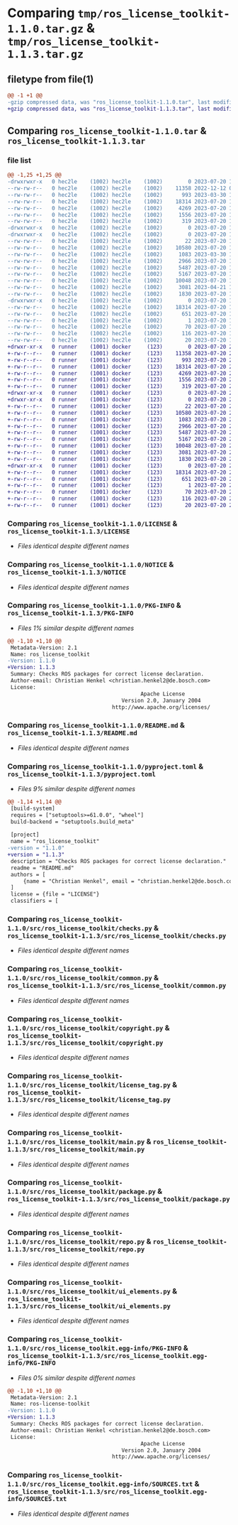 # Comparing `tmp/ros_license_toolkit-1.1.0.tar.gz` & `tmp/ros_license_toolkit-1.1.3.tar.gz`

## filetype from file(1)

```diff
@@ -1 +1 @@
-gzip compressed data, was "ros_license_toolkit-1.1.0.tar", last modified: Thu Jul 20 18:41:57 2023, max compression
+gzip compressed data, was "ros_license_toolkit-1.1.3.tar", last modified: Thu Jul 20 22:02:37 2023, max compression
```

## Comparing `ros_license_toolkit-1.1.0.tar` & `ros_license_toolkit-1.1.3.tar`

### file list

```diff
@@ -1,25 +1,25 @@
-drwxrwxr-x   0 hec2le    (1002) hec2le    (1002)        0 2023-07-20 18:41:57.006402 ros_license_toolkit-1.1.0/
--rw-rw-r--   0 hec2le    (1002) hec2le    (1002)    11358 2022-12-12 09:53:16.000000 ros_license_toolkit-1.1.0/LICENSE
--rw-rw-r--   0 hec2le    (1002) hec2le    (1002)      993 2023-03-30 14:25:23.000000 ros_license_toolkit-1.1.0/NOTICE
--rw-rw-r--   0 hec2le    (1002) hec2le    (1002)    18314 2023-07-20 18:41:57.006402 ros_license_toolkit-1.1.0/PKG-INFO
--rw-rw-r--   0 hec2le    (1002) hec2le    (1002)     4269 2023-07-20 18:36:04.000000 ros_license_toolkit-1.1.0/README.md
--rw-rw-r--   0 hec2le    (1002) hec2le    (1002)     1556 2023-07-20 18:37:26.000000 ros_license_toolkit-1.1.0/pyproject.toml
--rw-rw-r--   0 hec2le    (1002) hec2le    (1002)      319 2023-07-20 18:41:57.006402 ros_license_toolkit-1.1.0/setup.cfg
-drwxrwxr-x   0 hec2le    (1002) hec2le    (1002)        0 2023-07-20 18:41:57.002402 ros_license_toolkit-1.1.0/src/
-drwxrwxr-x   0 hec2le    (1002) hec2le    (1002)        0 2023-07-20 18:41:57.002402 ros_license_toolkit-1.1.0/src/ros_license_toolkit/
--rw-rw-r--   0 hec2le    (1002) hec2le    (1002)       22 2023-07-20 18:37:26.000000 ros_license_toolkit-1.1.0/src/ros_license_toolkit/__init__.py
--rw-rw-r--   0 hec2le    (1002) hec2le    (1002)    10580 2023-07-20 14:38:25.000000 ros_license_toolkit-1.1.0/src/ros_license_toolkit/checks.py
--rw-rw-r--   0 hec2le    (1002) hec2le    (1002)     1083 2023-03-30 14:25:30.000000 ros_license_toolkit-1.1.0/src/ros_license_toolkit/common.py
--rw-rw-r--   0 hec2le    (1002) hec2le    (1002)     2966 2023-07-20 18:36:04.000000 ros_license_toolkit-1.1.0/src/ros_license_toolkit/copyright.py
--rw-rw-r--   0 hec2le    (1002) hec2le    (1002)     5487 2023-07-20 18:36:04.000000 ros_license_toolkit-1.1.0/src/ros_license_toolkit/license_tag.py
--rw-rw-r--   0 hec2le    (1002) hec2le    (1002)     5167 2023-07-20 18:36:04.000000 ros_license_toolkit-1.1.0/src/ros_license_toolkit/main.py
--rw-rw-r--   0 hec2le    (1002) hec2le    (1002)    10048 2023-07-20 18:36:04.000000 ros_license_toolkit-1.1.0/src/ros_license_toolkit/package.py
--rw-rw-r--   0 hec2le    (1002) hec2le    (1002)     3081 2023-04-21 17:10:05.000000 ros_license_toolkit-1.1.0/src/ros_license_toolkit/repo.py
--rw-rw-r--   0 hec2le    (1002) hec2le    (1002)     1830 2023-07-20 14:38:25.000000 ros_license_toolkit-1.1.0/src/ros_license_toolkit/ui_elements.py
-drwxrwxr-x   0 hec2le    (1002) hec2le    (1002)        0 2023-07-20 18:41:57.006402 ros_license_toolkit-1.1.0/src/ros_license_toolkit.egg-info/
--rw-rw-r--   0 hec2le    (1002) hec2le    (1002)    18314 2023-07-20 18:41:56.000000 ros_license_toolkit-1.1.0/src/ros_license_toolkit.egg-info/PKG-INFO
--rw-rw-r--   0 hec2le    (1002) hec2le    (1002)      651 2023-07-20 18:41:57.000000 ros_license_toolkit-1.1.0/src/ros_license_toolkit.egg-info/SOURCES.txt
--rw-rw-r--   0 hec2le    (1002) hec2le    (1002)        1 2023-07-20 18:41:56.000000 ros_license_toolkit-1.1.0/src/ros_license_toolkit.egg-info/dependency_links.txt
--rw-rw-r--   0 hec2le    (1002) hec2le    (1002)       70 2023-07-20 18:41:56.000000 ros_license_toolkit-1.1.0/src/ros_license_toolkit.egg-info/entry_points.txt
--rw-rw-r--   0 hec2le    (1002) hec2le    (1002)      116 2023-07-20 18:41:56.000000 ros_license_toolkit-1.1.0/src/ros_license_toolkit.egg-info/requires.txt
--rw-rw-r--   0 hec2le    (1002) hec2le    (1002)       20 2023-07-20 18:41:56.000000 ros_license_toolkit-1.1.0/src/ros_license_toolkit.egg-info/top_level.txt
+drwxr-xr-x   0 runner    (1001) docker     (123)        0 2023-07-20 22:02:37.784420 ros_license_toolkit-1.1.3/
+-rw-r--r--   0 runner    (1001) docker     (123)    11358 2023-07-20 22:02:25.000000 ros_license_toolkit-1.1.3/LICENSE
+-rw-r--r--   0 runner    (1001) docker     (123)      993 2023-07-20 22:02:25.000000 ros_license_toolkit-1.1.3/NOTICE
+-rw-r--r--   0 runner    (1001) docker     (123)    18314 2023-07-20 22:02:37.784420 ros_license_toolkit-1.1.3/PKG-INFO
+-rw-r--r--   0 runner    (1001) docker     (123)     4269 2023-07-20 22:02:25.000000 ros_license_toolkit-1.1.3/README.md
+-rw-r--r--   0 runner    (1001) docker     (123)     1556 2023-07-20 22:02:25.000000 ros_license_toolkit-1.1.3/pyproject.toml
+-rw-r--r--   0 runner    (1001) docker     (123)      319 2023-07-20 22:02:37.784420 ros_license_toolkit-1.1.3/setup.cfg
+drwxr-xr-x   0 runner    (1001) docker     (123)        0 2023-07-20 22:02:37.780420 ros_license_toolkit-1.1.3/src/
+drwxr-xr-x   0 runner    (1001) docker     (123)        0 2023-07-20 22:02:37.780420 ros_license_toolkit-1.1.3/src/ros_license_toolkit/
+-rw-r--r--   0 runner    (1001) docker     (123)       22 2023-07-20 22:02:25.000000 ros_license_toolkit-1.1.3/src/ros_license_toolkit/__init__.py
+-rw-r--r--   0 runner    (1001) docker     (123)    10580 2023-07-20 22:02:25.000000 ros_license_toolkit-1.1.3/src/ros_license_toolkit/checks.py
+-rw-r--r--   0 runner    (1001) docker     (123)     1083 2023-07-20 22:02:25.000000 ros_license_toolkit-1.1.3/src/ros_license_toolkit/common.py
+-rw-r--r--   0 runner    (1001) docker     (123)     2966 2023-07-20 22:02:25.000000 ros_license_toolkit-1.1.3/src/ros_license_toolkit/copyright.py
+-rw-r--r--   0 runner    (1001) docker     (123)     5487 2023-07-20 22:02:25.000000 ros_license_toolkit-1.1.3/src/ros_license_toolkit/license_tag.py
+-rw-r--r--   0 runner    (1001) docker     (123)     5167 2023-07-20 22:02:25.000000 ros_license_toolkit-1.1.3/src/ros_license_toolkit/main.py
+-rw-r--r--   0 runner    (1001) docker     (123)    10048 2023-07-20 22:02:25.000000 ros_license_toolkit-1.1.3/src/ros_license_toolkit/package.py
+-rw-r--r--   0 runner    (1001) docker     (123)     3081 2023-07-20 22:02:25.000000 ros_license_toolkit-1.1.3/src/ros_license_toolkit/repo.py
+-rw-r--r--   0 runner    (1001) docker     (123)     1830 2023-07-20 22:02:25.000000 ros_license_toolkit-1.1.3/src/ros_license_toolkit/ui_elements.py
+drwxr-xr-x   0 runner    (1001) docker     (123)        0 2023-07-20 22:02:37.784420 ros_license_toolkit-1.1.3/src/ros_license_toolkit.egg-info/
+-rw-r--r--   0 runner    (1001) docker     (123)    18314 2023-07-20 22:02:37.000000 ros_license_toolkit-1.1.3/src/ros_license_toolkit.egg-info/PKG-INFO
+-rw-r--r--   0 runner    (1001) docker     (123)      651 2023-07-20 22:02:37.000000 ros_license_toolkit-1.1.3/src/ros_license_toolkit.egg-info/SOURCES.txt
+-rw-r--r--   0 runner    (1001) docker     (123)        1 2023-07-20 22:02:37.000000 ros_license_toolkit-1.1.3/src/ros_license_toolkit.egg-info/dependency_links.txt
+-rw-r--r--   0 runner    (1001) docker     (123)       70 2023-07-20 22:02:37.000000 ros_license_toolkit-1.1.3/src/ros_license_toolkit.egg-info/entry_points.txt
+-rw-r--r--   0 runner    (1001) docker     (123)      116 2023-07-20 22:02:37.000000 ros_license_toolkit-1.1.3/src/ros_license_toolkit.egg-info/requires.txt
+-rw-r--r--   0 runner    (1001) docker     (123)       20 2023-07-20 22:02:37.000000 ros_license_toolkit-1.1.3/src/ros_license_toolkit.egg-info/top_level.txt
```

### Comparing `ros_license_toolkit-1.1.0/LICENSE` & `ros_license_toolkit-1.1.3/LICENSE`

 * *Files identical despite different names*

### Comparing `ros_license_toolkit-1.1.0/NOTICE` & `ros_license_toolkit-1.1.3/NOTICE`

 * *Files identical despite different names*

### Comparing `ros_license_toolkit-1.1.0/PKG-INFO` & `ros_license_toolkit-1.1.3/PKG-INFO`

 * *Files 1% similar despite different names*

```diff
@@ -1,10 +1,10 @@
 Metadata-Version: 2.1
 Name: ros_license_toolkit
-Version: 1.1.0
+Version: 1.1.3
 Summary: Checks ROS packages for correct license declaration.
 Author-email: Christian Henkel <christian.henkel2@de.bosch.com>
 License: 
                                          Apache License
                                    Version 2.0, January 2004
                                 http://www.apache.org/licenses/
```

### Comparing `ros_license_toolkit-1.1.0/README.md` & `ros_license_toolkit-1.1.3/README.md`

 * *Files identical despite different names*

### Comparing `ros_license_toolkit-1.1.0/pyproject.toml` & `ros_license_toolkit-1.1.3/pyproject.toml`

 * *Files 9% similar despite different names*

```diff
@@ -1,14 +1,14 @@
 [build-system]
 requires = ["setuptools>=61.0.0", "wheel"]
 build-backend = "setuptools.build_meta"
 
 [project]
 name = "ros_license_toolkit"
-version = "1.1.0"
+version = "1.1.3"
 description = "Checks ROS packages for correct license declaration."
 readme = "README.md"
 authors = [
     {name = "Christian Henkel", email = "christian.henkel2@de.bosch.com"},
 ]
 license = {file = "LICENSE"}
 classifiers = [
```

### Comparing `ros_license_toolkit-1.1.0/src/ros_license_toolkit/checks.py` & `ros_license_toolkit-1.1.3/src/ros_license_toolkit/checks.py`

 * *Files identical despite different names*

### Comparing `ros_license_toolkit-1.1.0/src/ros_license_toolkit/common.py` & `ros_license_toolkit-1.1.3/src/ros_license_toolkit/common.py`

 * *Files identical despite different names*

### Comparing `ros_license_toolkit-1.1.0/src/ros_license_toolkit/copyright.py` & `ros_license_toolkit-1.1.3/src/ros_license_toolkit/copyright.py`

 * *Files identical despite different names*

### Comparing `ros_license_toolkit-1.1.0/src/ros_license_toolkit/license_tag.py` & `ros_license_toolkit-1.1.3/src/ros_license_toolkit/license_tag.py`

 * *Files identical despite different names*

### Comparing `ros_license_toolkit-1.1.0/src/ros_license_toolkit/main.py` & `ros_license_toolkit-1.1.3/src/ros_license_toolkit/main.py`

 * *Files identical despite different names*

### Comparing `ros_license_toolkit-1.1.0/src/ros_license_toolkit/package.py` & `ros_license_toolkit-1.1.3/src/ros_license_toolkit/package.py`

 * *Files identical despite different names*

### Comparing `ros_license_toolkit-1.1.0/src/ros_license_toolkit/repo.py` & `ros_license_toolkit-1.1.3/src/ros_license_toolkit/repo.py`

 * *Files identical despite different names*

### Comparing `ros_license_toolkit-1.1.0/src/ros_license_toolkit/ui_elements.py` & `ros_license_toolkit-1.1.3/src/ros_license_toolkit/ui_elements.py`

 * *Files identical despite different names*

### Comparing `ros_license_toolkit-1.1.0/src/ros_license_toolkit.egg-info/PKG-INFO` & `ros_license_toolkit-1.1.3/src/ros_license_toolkit.egg-info/PKG-INFO`

 * *Files 0% similar despite different names*

```diff
@@ -1,10 +1,10 @@
 Metadata-Version: 2.1
 Name: ros-license-toolkit
-Version: 1.1.0
+Version: 1.1.3
 Summary: Checks ROS packages for correct license declaration.
 Author-email: Christian Henkel <christian.henkel2@de.bosch.com>
 License: 
                                          Apache License
                                    Version 2.0, January 2004
                                 http://www.apache.org/licenses/
```

### Comparing `ros_license_toolkit-1.1.0/src/ros_license_toolkit.egg-info/SOURCES.txt` & `ros_license_toolkit-1.1.3/src/ros_license_toolkit.egg-info/SOURCES.txt`

 * *Files identical despite different names*

